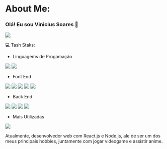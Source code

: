 # About Me:

### Olá! Eu sou Vinicius Soares 👋

<img aalt='badged' src='https://github-readme-stats.vercel.app/api?username=viniciuSoaress&theme=blue-green'>

💻 Tash Staks:

  - Linguagems de Progamação
<div>
<img aalt='badged' src='https://img.shields.io/badge/JavaScript-F7DF1E?style=for-the-badge&logo=javascript&logoColor=black'>
<img aalt='badged' src='https://img.shields.io/badge/TypeScript-007ACC?style=for-the-badge&logo=typescript&logoColor=white'>
</div>

  - Font End
<div>
<img aalt='badged' src='https://img.shields.io/badge/React-20232A?style=for-the-badge&logo=react&logoColor=61DAFB'>
<img aalt='badged' src='https://img.shields.io/badge/CSS3-1572B6?style=for-the-badge&logo=css3&logoColor=white'>
<img aalt='badged' src='https://img.shields.io/badge/HTML5-E34F26?style=for-the-badge&logo=html5&logoColor=white'>
<img aalt='badged' src='	https://img.shields.io/badge/Tailwind_CSS-38B2AC?style=for-the-badge&logo=tailwind-css&logoColor=white'>
<img aalt='badged' src='https://img.shields.io/badge/Vercel-000000?style=for-the-badge&logo=vercel&logoColor=white'>
</div>

  - Back End
<div>
<img aalt='badged' src='https://img.shields.io/badge/Node.js-43853D?style=for-the-badge&logo=node.js&logoColor=white'>
<img aalt='badged' src='https://img.shields.io/badge/PostgreSQL-316192?style=for-the-badge&logo=postgresql&logoColor=white'>
<img aalt='badged' src='https://img.shields.io/badge/Express.js-404D59?style=for-the-badge'>
<img aalt='badged' src='https://img.shields.io/badge/Prisma-3982CE?style=for-the-badge&logo=Prisma&logoColor=white'>
</div>

  - Mais Utilizadas
    
<img aalt='badged' src='https://github-readme-stats.vercel.app/api/top-langs/?username=viniciuSoaress&theme=blue-green'>


Atualmente, desenvolvedor web com React.js e Node.js, ale de ser um dos meus principais hobbies, juntamente com jogar videogame e assistir anime.
